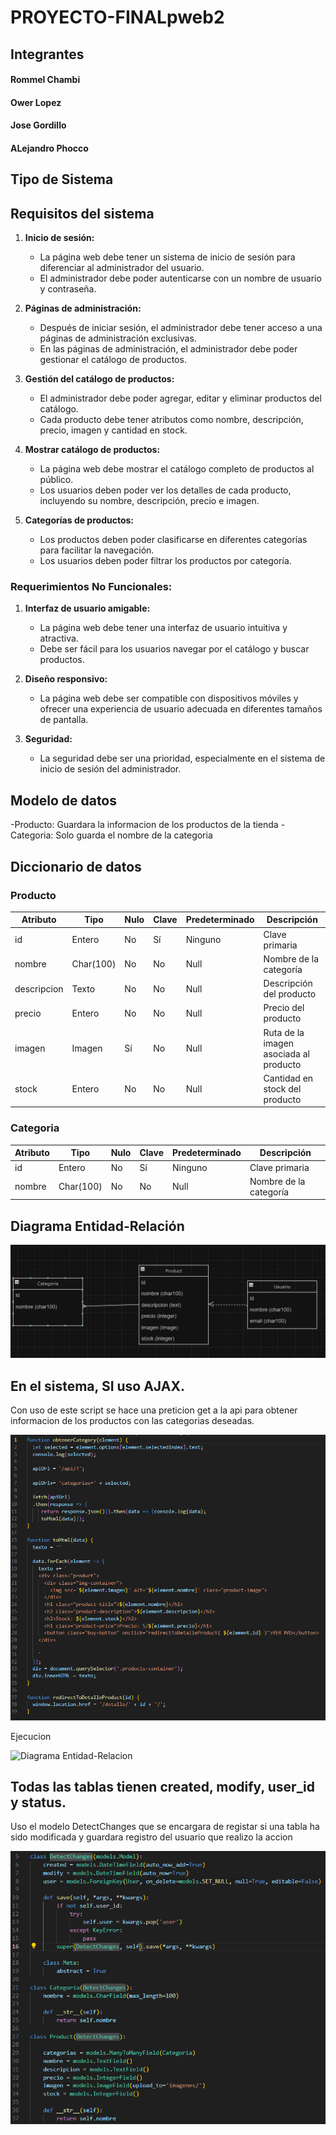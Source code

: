 # PROYECTO-FINALpweb2

## Integrantes
#### Rommel Chambi
#### Ower Lopez
#### Jose Gordillo
#### ALejandro Phocco

## Tipo de Sistema
## Requisitos del sistema

1. **Inicio de sesión:**
   - La página web debe tener un sistema de inicio de sesión para diferenciar al administrador del usuario.
   - El administrador debe poder autenticarse con un nombre de usuario y contraseña.

2. **Páginas de administración:**
   - Después de iniciar sesión, el administrador debe tener acceso a una páginas de administración exclusivas.
   - En las páginas de administración, el administrador debe poder gestionar el catálogo de productos.

3. **Gestión del catálogo de productos:**
   - El administrador debe poder agregar, editar y eliminar productos del catálogo.
   - Cada producto debe tener atributos como nombre, descripción, precio, imagen y cantidad en stock.

4. **Mostrar catálogo de productos:**
   - La página web debe mostrar el catálogo completo de productos al público.
   - Los usuarios deben poder ver los detalles de cada producto, incluyendo su nombre, descripción, precio e imagen.

5. **Categorías de productos:**
   - Los productos deben poder clasificarse en diferentes categorías para facilitar la navegación.
   - Los usuarios deben poder filtrar los productos por categoría.

### Requerimientos No Funcionales:

1. **Interfaz de usuario amigable:**
   - La página web debe tener una interfaz de usuario intuitiva y atractiva.
   - Debe ser fácil para los usuarios navegar por el catálogo y buscar productos.

2. **Diseño responsivo:**
   - La página web debe ser compatible con dispositivos móviles y ofrecer una experiencia de usuario adecuada en diferentes tamaños de pantalla.

3. **Seguridad:**
   - La seguridad debe ser una prioridad, especialmente en el sistema de inicio de sesión del administrador.

## Modelo de datos

-Producto: Guardara la informacion de los productos de la tienda
-Categoria: Solo guarda el nombre de la categoria

## Diccionario de datos

### Producto

| Atributo      | Tipo        | Nulo | Clave | Predeterminado | Descripción                       |
|---------------|-------------|------|------|----------------|-----------------------------------|
| id            | Entero      | No   | Sí   | Ninguno        | Clave primaria                    |
| nombre        | Char(100)   | No   | No   | Null           | Nombre de la categoría            |
| descripcion   | Texto       | No   | No   | Null           | Descripción del producto          |
| precio        | Entero      | No   | No   | Null           | Precio del producto               |
| imagen        | Imagen      | Sí   | No   | Null           | Ruta de la imagen asociada al producto|
| stock         | Entero      | No   | No   | Null           | Cantidad en stock del producto    |

### Categoria

| Atributo      | Tipo        | Nulo | Clave | Predeterminado | Descripción               |
|---------------|-------------|------|------|----------------|---------------------------|
| id            | Entero      | No   | Sí   | Ninguno        | Clave primaria            |
| nombre        | Char(100)   | No   | No   | Null           | Nombre de la categoría    |

## Diagrama Entidad-Relación

![Diagrama Entidad-Relacion](https://github.com/JoseGordilloMendoza/PROYECTO-FINALpweb2/blob/main/ImagenesReadme/DEA.png)

## En el sistema, SI uso AJAX.

Con uso de este script se hace una preticion get a la api para obtener informacion de los productos con las categorias deseadas.

![Diagrama Entidad-Relacion](https://github.com/JoseGordilloMendoza/PROYECTO-FINALpweb2/blob/main/ImagenesReadme/jsAjax.png)

Ejecucion

![Diagrama Entidad-Relacion]([https://github.com/JoseGordilloMendoza/PROYECTO-FINALpweb2/blob/main/ImagenesReadme/jsAjax.png](https://github.com/JoseGordilloMendoza/PROYECTO-FINALpweb2/blob/main/ImagenesReadme/ajaxEjecucion.png))


## Todas las tablas tienen created, modify, user_id y status.

Uso el modelo DetectChanges que se encargara de registar si una tabla ha sido modificada y guardara registro del usuario que realizo la accion

![Diagrama Entidad-Relacion](https://github.com/JoseGordilloMendoza/PROYECTO-FINALpweb2/blob/main/ImagenesReadme/registroTablas.png)





